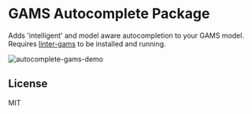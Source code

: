 # GAMS Autocomplete Package

Adds 'intelligent' and model aware autocompletion to your GAMS model.
Requires [linter-gams](https://github.com/chrispahm/linter-gams) to be installed and running.

![autocomplete-gams-demo](https://user-images.githubusercontent.com/20703207/54207124-e90c4c00-44d9-11e9-8be7-faeebd16bf53.gif)

## License
MIT
